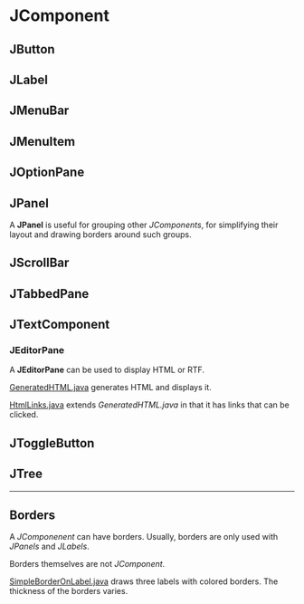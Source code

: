 #   JComponent

##  JButton

##  JLabel

##  JMenuBar

##  JMenuItem

##  JOptionPane

##  JPanel

A **JPanel** is useful for grouping other *JComponents*, for simplifying their layout and drawing borders around such groups.

##  JScrollBar

##  JTabbedPane

##  JTextComponent

### JEditorPane

A **JEditorPane** can be used to display HTML or RTF.

[GeneratedHTML.java](https://raw.github.com/ReneNyffenegger/development_misc/master/java/swing/JComponent/JTextComponent/JEditorPane/GeneratedHTML.java) generates HTML and displays it.

[HtmlLinks.java](https://raw.github.com/ReneNyffenegger/development_misc/master/java/swing/JComponent/JTextComponent/JEditorPane/HtmlLinks.java) extends *GeneratedHTML.java* in that
it has links that can be clicked.


##  JToggleButton

##  JTree

----------

##  Borders

A *JComponenent* can have borders. Usually, borders are only used with *JPanels* and *JLabels*.

Borders themselves are not *JComponent*.

[SimpleBorderOnLabel.java](https://raw.github.com/ReneNyffenegger/development_misc/master/java/swing/JComponent/borders/SimpleBorderOnLabel.java) draws three labels with colored borders. The thickness of
the borders varies.
